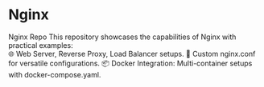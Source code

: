 # Nginx
Nginx Repo  This repository showcases the capabilities of Nginx with practical examples:  
🌐 Web Server, Reverse Proxy, Load Balancer setups. 
🔧 Custom nginx.conf for versatile configurations. 
📦 Docker Integration: Multi-container setups with docker-compose.yaml.
